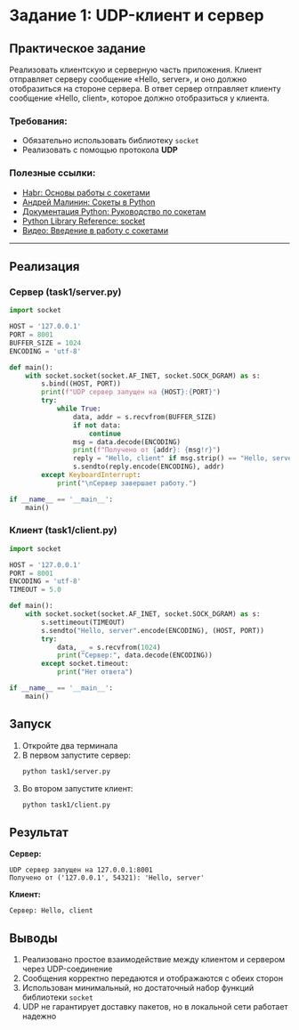 # Задание 1: UDP-клиент и сервер

## Практическое задание

Реализовать клиентскую и серверную часть приложения. Клиент отправляет серверу сообщение «Hello, server», и оно должно отобразиться на стороне сервера. В ответ сервер отправляет клиенту сообщение «Hello, client», которое должно отобразиться у клиента.

### Требования:
- Обязательно использовать библиотеку `socket`
- Реализовать с помощью протокола **UDP**

### Полезные ссылки:
- [Habr: Основы работы с сокетами](https://habr.com/ru/articles/340682/)
- [Андрей Малинин: Сокеты в Python](https://python-scripts.com/sockets)
- [Документация Python: Руководство по сокетам](https://docs.python.org/3/howto/sockets.html)
- [Python Library Reference: socket](https://docs.python.org/3/library/socket.html)
- [Видео: Введение в работу с сокетами](https://www.youtube.com/watch?v=3QiLXLh0Q1s)

---

## Реализация

### Сервер (task1/server.py)

```python
import socket

HOST = '127.0.0.1'
PORT = 8001
BUFFER_SIZE = 1024
ENCODING = 'utf-8'

def main():
    with socket.socket(socket.AF_INET, socket.SOCK_DGRAM) as s:
        s.bind((HOST, PORT))
        print(f"UDP сервер запущен на {HOST}:{PORT}")
        try:
            while True:
                data, addr = s.recvfrom(BUFFER_SIZE)
                if not data:
                    continue
                msg = data.decode(ENCODING)
                print(f"Получено от {addr}: {msg!r}")
                reply = "Hello, client" if msg.strip() == "Hello, server" else f"Server received: {msg}"
                s.sendto(reply.encode(ENCODING), addr)
        except KeyboardInterrupt:
            print("\nСервер завершает работу.")

if __name__ == '__main__':
    main()
```

### Клиент (task1/client.py)

```python
import socket

HOST = '127.0.0.1'
PORT = 8001
ENCODING = 'utf-8'
TIMEOUT = 5.0

def main():
    with socket.socket(socket.AF_INET, socket.SOCK_DGRAM) as s:
        s.settimeout(TIMEOUT)
        s.sendto("Hello, server".encode(ENCODING), (HOST, PORT))
        try:
            data, _ = s.recvfrom(1024)
            print("Сервер:", data.decode(ENCODING))
        except socket.timeout:
            print("Нет ответа")

if __name__ == '__main__':
    main()
```

## Запуск

1. Откройте два терминала
2. В первом запустите сервер:
   ```bash
   python task1/server.py
   ```
3. Во втором запустите клиент:
   ```bash
   python task1/client.py
   ```

## Результат

**Сервер:**
```
UDP сервер запущен на 127.0.0.1:8001
Получено от ('127.0.0.1', 54321): 'Hello, server'
```

**Клиент:**
```
Сервер: Hello, client
```

## Выводы

1. Реализовано простое взаимодействие между клиентом и сервером через UDP-соединение
2. Сообщения корректно передаются и отображаются с обеих сторон
3. Использован минимальный, но достаточный набор функций библиотеки `socket`
4. UDP не гарантирует доставку пакетов, но в локальной сети работает надежно
